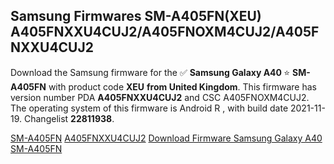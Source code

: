 <h2>Samsung Firmwares SM-A405FN(XEU) A405FNXXU4CUJ2/A405FNOXM4CUJ2/A405FNXXU4CUJ2</h2>
Download the Samsung firmware for the ✅ <strong>Samsung Galaxy A40 </strong> ⭐ <strong>SM-A405FN</strong> with product code <strong>XEU</strong> <strong> from United Kingdom</strong>. This firmware has version number PDA <strong>A405FNXXU4CUJ2</strong> and CSC A405FNOXM4CUJ2. The operating system of this firmware is Android R , with build date 2021-11-19. Changelist <strong>22811938</strong>.


[SM-A405FN](https://samfirm.shop/samsung/model/SM-A405FN)
[A405FNXXU4CUJ2](https://samfirm.shop/samsung/pda/A405FNXXU4CUJ2)
[Download Firmware Samsung Galaxy A40 SM-A405FN](https://samfirm.shop/samsung/firmware/477646)
